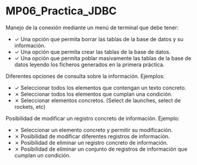 # MP06_Practica_JDBC


Manejo de la conexión mediante un menú de terminal que debe tener:
- &check;  Una opción que permita borrar las tablas de la base de datos y su información.
- &check;  Una opción que permita crear las tablas de la base de datos.
- &check;  Una opción que permita poblar masivamente las tablas de la base de datos leyendo los ficheros generados en la primera práctica.

Diferentes opciones de consulta sobre la información. Ejemplos:
- &check;  Seleccionar todos los elementos que contengan un texto concreto.
- &cross;  Seleccionar todos los elementos que cumplan una condición.
- &cross;  Seleccionar elementos concretos. (Select de launches, select de rockets, etc)

Posibilidad de modificar un registro concreto de información. Ejemplo:
- &cross;  Seleccionar un elemento concreto y permitir su modificación.
- &cross;  Posibilidad de modificar diferentes registros de información.
- &cross;  Posibilidad de eliminar un registro concreto de información.
- &cross;  Posibilidad de eliminar un conjunto de registros de información que cumplan un condición.
